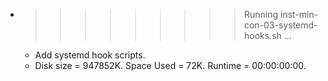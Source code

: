 * >>>>>>>>> Running inst-min-con-03-systemd-hooks.sh ...
  * Add systemd hook scripts.
  * Disk size = 947852K. Space Used = 72K. Runtime = 00:00:00:00.
